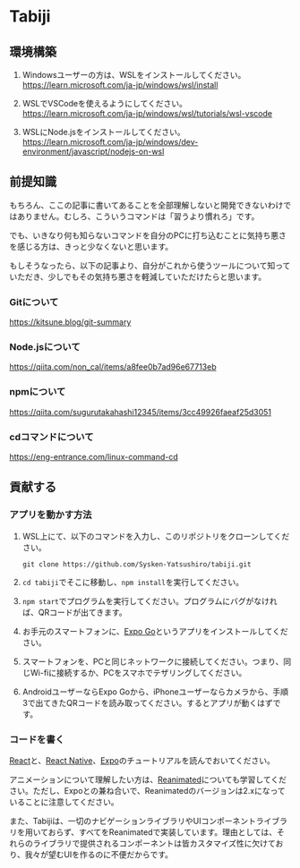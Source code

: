 # Tabiji

## 環境構築

1. Windowsユーザーの方は、WSLをインストールしてください。<https://learn.microsoft.com/ja-jp/windows/wsl/install>

2. WSLでVSCodeを使えるようにしてください。<https://learn.microsoft.com/ja-jp/windows/wsl/tutorials/wsl-vscode>

3. WSLにNode.jsをインストールしてください。<https://learn.microsoft.com/ja-jp/windows/dev-environment/javascript/nodejs-on-wsl>



## 前提知識

もちろん、ここの記事に書いてあることを全部理解しないと開発できないわけではありません。むしろ、こういうコマンドは「習うより慣れろ」です。

でも、いきなり何も知らないコマンドを自分のPCに打ち込むことに気持ち悪さを感じる方は、きっと少なくないと思います。

もしそうなったら、以下の記事より、自分がこれから使うツールについて知っていただき、少しでもその気持ち悪さを軽減していただけたらと思います。

### Gitについて

<https://kitsune.blog/git-summary>

### Node.jsについて

<https://qiita.com/non_cal/items/a8fee0b7ad96e67713eb>

### npmについて
<https://qiita.com/sugurutakahashi12345/items/3cc49926faeaf25d3051>

### cdコマンドについて
<https://eng-entrance.com/linux-command-cd>



## 貢献する

### アプリを動かす方法

1. WSL上にて、以下のコマンドを入力し、このリポジトリをクローンしてください。

    ```Shell
    git clone https://github.com/Sysken-Yatsushiro/tabiji.git
    ```

2. `cd tabiji`でそこに移動し、`npm install`を実行してください。

3. `npm start`でプログラムを実行してください。プログラムにバグがなければ、QRコードが出てきます。

4. お手元のスマートフォンに、[Expo Go](https://expo.dev/expo-go)というアプリをインストールしてください。

5. スマートフォンを、PCと同じネットワークに接続してください。つまり、同じWi-fiに接続するか、PCをスマホでテザリングしてください。

6. AndroidユーザーならExpo Goから、iPhoneユーザーならカメラから、手順3で出てきたQRコードを読み取ってください。するとアプリが動くはずです。

### コードを書く

[React](https://react.dev/learn)と、[React Native](https://reactnative.dev/docs/getting-started)、[Expo](https://docs.expo.dev/tutorial/introduction/)のチュートリアルを読んでおいてください。

アニメーションについて理解したい方は、[Reanimated](https://www.youtube.com/playlist?list=PLjHsmVtnAr9TWoMAh-3QMiP7bPUqPFuFZ)についても学習してください。ただし、Expoとの兼ね合いで、Reanimatedのバージョンは2.xになっていることに注意してください。

また、Tabijiは、一切のナビゲーションライブラリやUIコンポーネントライブラリを用いておらず、すべてをReanimatedで実装しています。理由としては、それらのライブラリで提供されるコンポーネントは皆カスタマイズ性に欠けており、我々が望むUIを作るのに不便だからです。